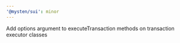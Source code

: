 ```yaml
---
'@mysten/sui': minor
---
```


Add options argument to executeTransaction methods on transaction executor classes
